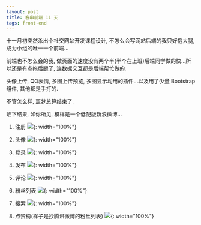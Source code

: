 ```yaml
---
layout: post
title: 客串前端 11 天
tags: front-end
---
```


十一月初突然杀出个社交网站开发课程设计, 不怎么会写网站后端的我只好抱大腿, 成为小组的唯一一个前端...

前端也不怎么会的我, 做页面的速度没有两个半(半个在上班)后端同学做的快...所以还是有点拖后腿了, 连数据交互都是后端帮忙做的.

头像上传, QQ表情, 多图上传预览, 多图显示均用的插件...以及用了少量 Bootstrap 组件, 其他都是手打的.

不管怎么样, 噩梦总算结束了.

晒下结果, 如你所见, 模样是一个低配版新浪微博...

1. 注册
![](http://r.photo.store.qq.com/psb?/V11aPCg53lyBwf/KTh*ylgrZA2CtWqXAybKJn54XfLAh4o5ZHoro9*hcFg!/r/dAkBAAAAAAAA){: width="100%"}

2. 头像
![](http://r.photo.store.qq.com/psb?/V11aPCg53lyBwf/3b6SdYOyYkV.Ebkqcr40P0SbKpae40AcrbuHg.34fjU!/r/dAkBAAAAAAAA){: width="100%"}

3. 登录
![](http://r.photo.store.qq.com/psb?/V11aPCg53lyBwf/hAHhw1TUfQ4o*wKq5SqNviWFv0N9UiKFZPjmXn49t8o!/r/dHIBAAAAAAAA){: width="100%"}

4. 发布
![](http://r.photo.store.qq.com/psb?/V11aPCg53lyBwf/97*qoJNcAbc*je6Vz5moilpRP1zhQm3YEmmRxWzz420!/r/dHcBAAAAAAAA){: width="100%"}

5. 评论
![](http://r.photo.store.qq.com/psb?/V11aPCg53lyBwf/rkPLiJcKzx7f5AFgGpQboL57hUHfKs*PaL.QW93cEqY!/r/dAoBAAAAAAAA){: width="100%"}

6. 粉丝列表
![](http://r.photo.store.qq.com/psb?/V11aPCg53lyBwf/ZgjbPBidMNfn.eFBYSVgQgRHldMPF6n57dOdzs8quvQ!/r/dHABAAAAAAAA){: width="100%"}

7. 搜索
![](http://r.photo.store.qq.com/psb?/V11aPCg53lyBwf/oGKoHcd.LF3ya*6O5H0QhG8KuT2Qo6U8sDIWXsBO9Rs!/r/dAkBAAAAAAAA){: width="100%"}

8. 点赞榜(样子是抄腾讯微博的粉丝列表)
![](http://r.photo.store.qq.com/psb?/V11aPCg53lyBwf/34XPJip9dvB.jke5*0FCHMTP*ce6nG5o36ZFHitt3pU!/r/dI8AAAAAAAAA){: width="100%"}

